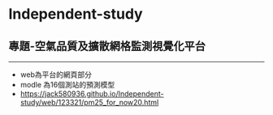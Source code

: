 # Independent-study
## 專題-空氣品質及擴散網格監測視覺化平台

_________________________________
* web為平台的網頁部分
* modle 為16個測站的預測模型
* https://jack580936.github.io/Independent-study/web/123321/pm25_for_now20.html

